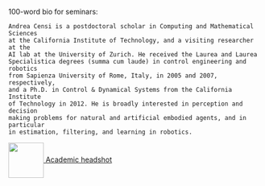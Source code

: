 
100-word bio for seminars:

    Andrea Censi is a postdoctoral scholar in Computing and Mathematical Sciences 
    at the California Institute of Technology, and a visiting researcher at the 
    AI lab at the University of Zurich. He received the Laurea and Laurea 
    Specialistica degrees (summa cum laude) in control engineering and robotics 
    from Sapienza University of Rome, Italy, in 2005 and 2007, respectively, 
    and a Ph.D. in Control & Dynamical Systems from the California Institute 
    of Technology in 2012. He is broadly interested in perception and decision 
    making problems for natural and artificial embodied agents, and in particular 
    in estimation, filtering, and learning in robotics.


<a href="http://andrea.caltech.edu/media/andrea_defense-small.jpg">
    <img src="http://andrea.caltech.edu/media/andrea_defense-small.jpg" style='vertical-align: middle; height: 5em'/>
    Academic headshot</a>